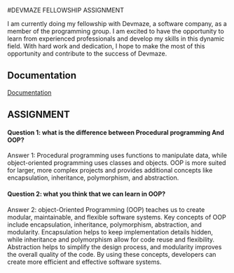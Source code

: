 
#DEVMAZE FELLOWSHIP ASSIGNMENT

I am currently doing my fellowship with Devmaze, a software company, as a member of the programming group. I am excited to have the opportunity to learn from experienced professionals and develop my skills in this dynamic field. With hard work and dedication, I hope to make the most of this opportunity and contribute to the success of Devmaze.



## Documentation

[Documentation](https://linktodocumentation)


## ASSIGNMENT 

#### Question 1: what is the difference between Procedural programming And OOP?

Answer 1: Procedural programming uses functions to manipulate data, while object-oriented programming uses classes and objects. OOP is more suited for larger, more complex projects and provides additional concepts like encapsulation, inheritance, polymorphism, and abstraction.


#### Question 2: what you think that we can learn in OOP?

Answer 2: object-Oriented Programming (OOP) teaches us to create modular, maintainable, and flexible software systems. Key concepts of OOP include encapsulation, inheritance, polymorphism, abstraction, and modularity. Encapsulation helps to keep implementation details hidden, while inheritance and polymorphism allow for code reuse and flexibility. Abstraction helps to simplify the design process, and modularity improves the overall quality of the code. By using these concepts, developers can create more efficient and effective software systems.






